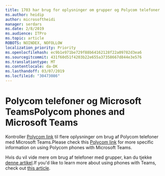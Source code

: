```yaml
---
title: 1703 har brug for oplysninger om grupper og Polycom telefoner
ms.author: heidip
author: microsoftheidi
manager: serdars
ms.date: 2/8/2019
ms.audience: ITPro
ms.topic: article
ROBOTS: NOINDEX, NOFOLLOW
localization_priority: Priority
ms.openlocfilehash: ec9b1e971be729f88b64162128f22a09782d3ea6
ms.sourcegitcommit: 431f60d51f4203b22e655a37358667d844e3e576
ms.translationtype: MT
ms.contentlocale: da-DK
ms.lasthandoff: 03/07/2019
ms.locfileid: "30473086"
---
```

# <a name="polycom-phones-and-microsoft-teams"></a><span data-ttu-id="1924c-102">Polycom telefoner og Microsoft Teams</span><span class="sxs-lookup"><span data-stu-id="1924c-102">Polycom phones and Microsoft Teams</span></span>

<span data-ttu-id="1924c-103">Kontroller [Polycom link](http://www.polycom.com/content/dam/polycom/common/documents/faqs/polycom-phones-and-microsoft-teams-faq-enus.pdf) til flere oplysninger om brug af Polycom telefoner med Microsoft Teams.</span><span class="sxs-lookup"><span data-stu-id="1924c-103">Please check this [Polycom link](http://www.polycom.com/content/dam/polycom/common/documents/faqs/polycom-phones-and-microsoft-teams-faq-enus.pdf) for more specific information on using Polycom phones with Microsoft Teams.</span></span>

<span data-ttu-id="1924c-104">Hvis du vil vide mere om brug af telefoner med grupper, kan du tjekke [denne artikel](https://docs.microsoft.com/en-us/microsoftteams/phones-for-teams).</span><span class="sxs-lookup"><span data-stu-id="1924c-104">If you'd like to learn more about using phones with Teams, check out [this article](https://docs.microsoft.com/en-us/microsoftteams/phones-for-teams).</span></span>

